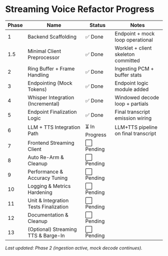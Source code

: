 # Streaming Voice Refactor Progress

| Phase | Name                                   | Status | Notes |
|-------|----------------------------------------|--------|-------|
| 1     | Backend Scaffolding                    | ✅ Done | Endpoint + mock loop operational |
| 1.5   | Minimal Client Preprocessor            | ✅ Done | Worklet + client skeleton committed |
| 2     | Ring Buffer + Frame Handling           | ✅ Done | Ingesting PCM + buffer stats |
| 3     | Endpointing (Mock Tokens)              | ✅ Done | Endpoint logic module added |
| 4     | Whisper Integration (Incremental)      | ✅ Done | Windowed decode loop + partials |
| 5     | Endpoint Finalization Logic            | ✅ Done | Final transcript emission wiring |
| 6     | LLM + TTS Integration Path             | ⏳ In Progress | LLM+TTS pipeline on final transcript |
| 7     | Frontend Streaming Client              | ⬜ Pending |  |
| 8     | Auto Re-Arm & Cleanup                  | ⬜ Pending |  |
| 9     | Performance & Accuracy Tuning          | ⬜ Pending |  |
| 10    | Logging & Metrics Hardening            | ⬜ Pending |  |
| 11    | Unit & Integration Tests Finalization  | ⬜ Pending |  |
| 12    | Documentation & Cleanup                | ⬜ Pending |  |
| 13    | (Optional) Streaming TTS & Barge-In    | ⬜ Pending |  |

_Last updated: Phase 2 (ingestion active, mock decode continues)._ 
